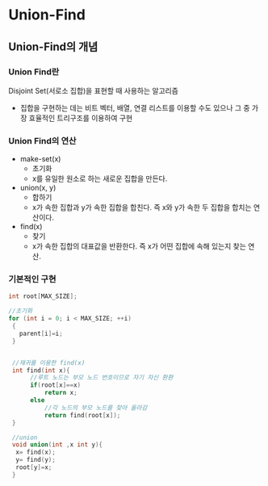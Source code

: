 # Union-Find

## Union-Find의 개념

### Union Find란

Disjoint Set(서로소 집합)을 표현할 때 사용하는 알고리즘

- 집합을 구현하는 데는 비트 벡터, 배열, 연결 리스트를 이용할 수도 있으나 그 중 가장 효율적인 트리구조를 이용하여 구현

### Union Find의 연산

- make-set(x)
    - 초기화
    - x를 유일한 원소로 하는 새로운 집합을 만든다.
- union(x, y)
    - 합하기
    - x가 속한 집합과 y가 속한 집합을 합친다. 즉 x와 y가 속한 두 집합을 합치는 연산이다.
- find(x)
    - 찾기
    - x가 속한 집합의 대표값을 반환한다. 즉 x가 어떤 집합에 속해 있는지 찾는 연산.

### 기본적인 구현

  ```c++
  int root[MAX_SIZE];

  //초기화
  for (int i = 0; i < MAX_SIZE; ++i)
   {
   	 parent[i]=i;
   }


   //재귀를 이용한 find(x)
   int find(int x){
   		//루트 노드는 부모 노드 번호이므로 자기 자신 환환
   		if(root[x]==x)
   			return x;
   		else
   			//각 노드의 부모 노드를 찾아 올라감
   			return find(root[x]);
   }

   //union
   void union(int ,x int y){
   	x= find(x);
   	y= find(y);
   	root[y]=x;
   }

  ```
